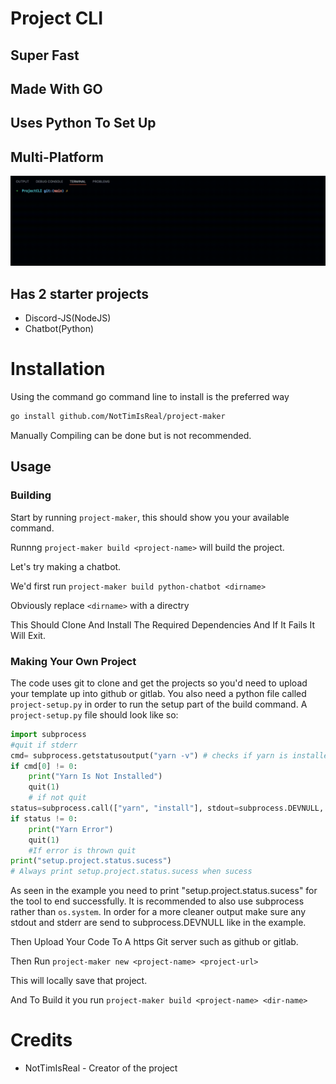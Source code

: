 # Project CLI

## Super Fast

## Made With GO

## Uses Python To Set Up

## Multi-Platform

<img src="images/output.gif"></video>

## Has 2 starter projects

- Discord-JS(NodeJS)
- Chatbot(Python)

# Installation

Using the command go command line to install is the preferred way

```sh
go install github.com/NotTimIsReal/project-maker

```

Manually Compiling can be done but is not recommended.

## Usage

### Building

Start by running `project-maker`, this should show you your available command.

Runnng `project-maker build <project-name>` will build the project.

Let's try making a chatbot.

We'd first run `project-maker build python-chatbot <dirname>`

Obviously replace `<dirname>` with a directry

This Should Clone And Install The Required Dependencies And If It Fails It Will Exit.

### Making Your Own Project

The code uses git to clone and get the projects so you'd need to upload your template up into github or gitlab. You also need a python file called `project-setup.py` in order to run the setup part of the build command. A `project-setup.py` file should look like so:

```py
import subprocess
#quit if stderr
cmd= subprocess.getstatusoutput("yarn -v") # checks if yarn is installed
if cmd[0] != 0:
    print("Yarn Is Not Installed")
    quit(1)
    # if not quit
status=subprocess.call(["yarn", "install"], stdout=subprocess.DEVNULL, stderr=subprocess.DEVNULL) # Installs the dependencies
if status != 0:
    print("Yarn Error")
    quit(1)
    #If error is thrown quit
print("setup.project.status.sucess")
# Always print setup.project.status.sucess when sucess

```

As seen in the example you need to print "setup.project.status.sucess" for the tool to end successfully. It is recommended to also use subprocess rather than `os.system`. In order for a more cleaner output make sure any stdout and stderr are send to subprocess.DEVNULL like in the example.

Then Upload Your Code To A https Git server such as github or gitlab.

Then Run `project-maker new <project-name> <project-url>`

This will locally save that project.

And To Build it you run `project-maker build <project-name> <dir-name>`

# Credits

- NotTimIsReal - Creator of the project
